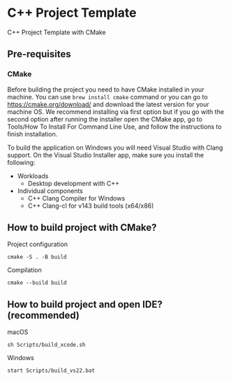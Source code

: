 # C++ Project Template

C++ Project Template with CMake

## Pre-requisites

### CMake

Before building the project you need to have CMake installed in your machine. You can use `brew install cmake` command or you can go to https://cmake.org/download/ and download the latest version for your machine OS. We recommend installing via first option but if you go with the second option after running the installer open the CMake app, go to Tools/How To Install For Command Line Use, and follow the instructions to finish installation.

To build the application on Windows you will need Visual Studio with Clang support. On the Visual Studio Installer app, make sure you install the following:

* Workloads
    * Desktop development with C++
* Individual components
    * C++ Clang Compiler for Windows
    * C++ Clang-cl for v143 build tools (x64/x86)

## How to build project with CMake?

Project configuration
```
cmake -S . -B build
```

Compilation
```
cmake --build build
```

## How to build project and open IDE? (recommended)

macOS
```
sh Scripts/build_xcode.sh
```

Windows
```
start Scripts/build_vs22.bat
```